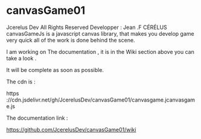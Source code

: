 # canvasGame01

Jcerelus Dev All Rights Reserved Developper : Jean .F CÉRÉLUS
 canvasGameJs is a javascript canvas library,
 that makes you develop game very quick all of the work is done behind the scene. 

I am working on The documentation ,
it is  in the Wiki section above
 you can take a look .

It will be complete as soon as possible.

The cdn is :


https ://cdn.jsdelivr.net/gh/JcerelusDev/canvasGame01/canvasgame.jcanvasgame.js


The documentation link :

https://github.com/JcerelusDev/canvasGame01/wiki


